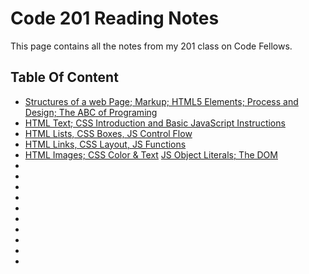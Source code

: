 # **Code 201 Reading Notes**

This page contains all the notes from my 201 class on Code Fellows. 

## Table Of Content

* [Structures of a web Page; Markup; HTML5 Elements; Process and Design; The ABC of Programing](content/class-01.md)
* [HTML Text; CSS Introduction and Basic JavaScript Instructions](content/class-02)
* [HTML Lists, CSS Boxes, JS Control Flow](content/class-03.md)
* [HTML Links, CSS Layout, JS Functions](content/class-04.md)
* [HTML Images; CSS Color & Text](content/class-05.md)
[JS Object Literals; The DOM](content/class-06)
*
*
*
*
*
*
*
*
*
*

